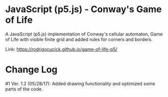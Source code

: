 # JavaScript (p5.js) - Conway's Game of Life

A JavaScript (p5.js) implementation of Conway's cellular automaton, Game of Life with visible finite grid and added rules for corners and borders.

Link: https://rodrigocucick.github.io/game-of-life-p5/

# Change Log

#1 Ver. 1.2 (05/28/17): Added drawing functionality and optimized some parts of the code.

